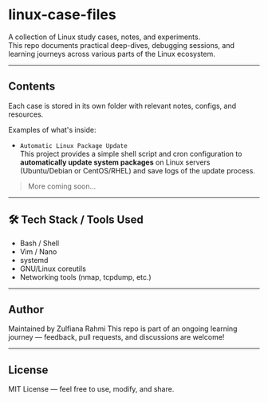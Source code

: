 # linux-case-files

A collection of Linux study cases, notes, and experiments.  
This repo documents practical deep-dives, debugging sessions, and learning journeys across various parts of the Linux ecosystem.

---

## Contents

Each case is stored in its own folder with relevant notes, configs, and resources.

Examples of what's inside:

- `Automatic Linux Package Update`  
This project provides a simple shell script and cron configuration to **automatically update system packages** on Linux servers (Ubuntu/Debian or CentOS/RHEL) and save logs of the update process.


> More coming soon...

---

## 🛠 Tech Stack / Tools Used

- Bash / Shell
- Vim / Nano
- systemd
- GNU/Linux coreutils
- Networking tools (nmap, tcpdump, etc.)

---

## Author

Maintained by Zulfiana Rahmi
This repo is part of an ongoing learning journey — feedback, pull requests, and discussions are welcome!

---

##  License

MIT License — feel free to use, modify, and share.
